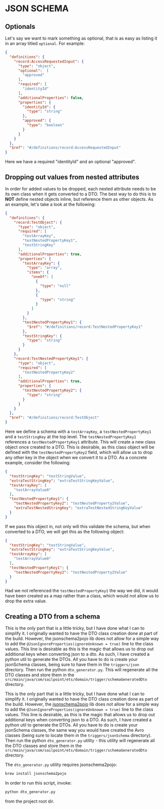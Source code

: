 # JSON SCHEMA

## Optionals

Let's say we want to mark something as optional, that is as easy as
listing it in an array titled `optional`. For example:

```json
{
  "definitions": {
    "record:AccessRequestedInput": {
      "type": "object",
      "optional":  [
        "approved"
      ],
      "required": [
        "identityId"
      ],
      "additionalProperties": false,
      "properties": {
        "identityId": {
          "type": "string"
        },
        "approved": {
          "type": "boolean"
        }
      }
    }
  },
  "$ref": "#/definitions/record:AccessRequestedInput"
}
```
Here we have a required "identityId" and an optional "approved".

## Dropping out values from nested attributes

In order for added values to be dropped, each nested attribute needs
to be its own class when it gets converted to a DTO. The best way to
do this is to **NOT** define nested objects inline, but reference them
as other objects. As an example, let's take a look at the following:

```json
{
  "definitions": {
    "record:TestObject": {
      "type": "object",
      "required": [
        "testArrayKey",
        "testNestedPropertyKey1",
        "testStringKey"
      ],
      "additionalProperties": true,
      "properties": {
        "testArrayKey": {
          "type": "array",
          "items": {
            "oneOf": [
              {
                "type": "null"
              },
              {
                "type": "string"
              }
            ]
          }
        },
        "testNestedPropertyKey1": {
          "$ref": "#/definitions/record:TestNestedPropertyKey1"
        },
        "testStringKey": {
          "type": "string"
        }
      }
    },
    "record:TestNestedPropertyKey1": {
      "type": "object",
      "required": [
        "testNestedPropertyKey2"
      ],
      "additionalProperties": true,
      "properties": {
        "testNestedPropertyKey2": {
          "type": "string"
        }
      }
    }
  },
  "$ref": "#/definitions/record:TestObject"
}
```

Here we define a schema with a `testArrayKey`, a
`testNestedPropertyKey1` and a `testStringKey` at the top level. The
`testNestedPropertyKey1` references a `testNestedPropertyKey1`
attribute. This will create a new class object once created to a
DTO. This is desirable, as this class object will be defined with the
`testNestedPropertyKey2` field, which will allow us to drop any other
key in the object when we convert it to a DTO. As a concrete example,
consider the following:

```json
{
  "testStringKey": "testStringValue",
  "extraTestStringKey": "extraTestStringKeyValue",
  "testArrayKey": [
    "testArrayValue0"
  ],
  "testNestedPropertyKey1": {
    "testNestedPropertyKey2": "testNestedProperty2Value",
    "extraTestNestedStringKey": "extraTestNestedStringKeyValue"
  }
}
```

If we pass this object in, not only will this validate the schema, but
when converted to a DTO, we will get this as the following object:

```json
{
  "testStringKey": "testStringValue",
  "extraTestStringKey": "extraTestStringKeyValue",
  "testArrayKey": [
    "testArrayValue0"
  ],
  "testNestedPropertyKey1": {
    "testNestedPropertyKey2": "testNestedProperty2Value"
  }
}
```

Had we not referenced the `testNestedPropertyKey1` the way we did, it
would have been created as a map rather than a class, which would not
allow us to drop the extra value.

## Creating a DTO from a schema
This is the only part that is a little tricky, but I have done what I can to simplify it. I originally wanted to have the DTO class creation done at part of the build. However, the jsonschema2pojo lib does not allow for a simple way to add the `@JsonIgnoreProperties(ignoreUnknown = true)` line to the class values. This line is desirable as this is the magic that allows us to drop out additional keys when converting json to a dto. As such, I have created a python util to generate the DTOs. All you have to do is create your jsonSchema classes, being sure to have them in the `triggers/json` directory. Then run the python `dto_generator.py`. This will regenerate all the DTO classes and store them in the `src/main/java/com/sailpoint/ets/domain/trigger/schemaGeneratedDto` directory.

This is the only part that is a little tricky, but I have done what I
can to simplify it. I originally wanted to have the DTO class creation
done as part of the build. However, the
[jsonschema2pojo](https://github.com/joelittlejohn/jsonschema2pojo)
lib does not allow for a simple way to add the
`@JsonIgnoreProperties(ignoreUnknown = true)` line to the class
values. This line is desirable, as this is the magic that allows us to
drop out additional keys when converting json to a DTO. As such, I
have created a python util to generate the DTOs. All you have to do is
create your jsonSchema classes, the same way you would have created
the Avro classes (being sure to locate them in the
`triggers/jsonSchema` directory). Then run the python
`dto_generator.py` utility - this utility will regenerate all the DTO
classes and store them in the
`src/main/java/com/sailpoint/ets/domain/trigger/schemaGeneratedDto`
directory.

The `dto_generator.py` utility requires jsonschema2pojo:

```bash
brew install jsonschema2pojo
```

In order to run this script, invoke:

```bash
python dto_generator.py
```  
from the project root dir.

